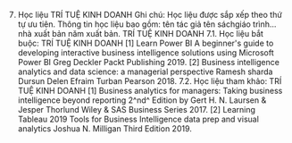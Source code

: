 7. Học liệu TRÍ TUỆ KINH DOANH
Ghi chú: Học liệu được sắp xếp theo thứ tự ưu tiên. Thông tin học liệu bao gồm: tên tác giả tên sáchgiáo trình... nhà xuất bản năm xuất bản. TRÍ TUỆ KINH DOANH
7.1. Học liệu bắt buộc: TRÍ TUỆ KINH DOANH \[1\] Learn Power BI A beginner\'s guide to developing interactive
business intelligence solutions using Microsoft Power BI Greg Deckler
Packt Publishing 2019.
\[2\] Business intelligence analytics and data science: a
managerial perspective Ramesh sharda Dursun Delen Efraim Turban
Pearson 2018.
7.2. Học liệu tham khảo: TRÍ TUỆ KINH DOANH \[1\] Business analytics for managers: Taking business intelligence
beyond reporting 2^nd^ Edition by Gert H. N. Laursen & Jesper
Thorlund Wiley & SAS Business Series 2017.
\[2\] Learning Tableau 2019 Tools for Business Intelligence data
prep and visual analytics Joshua N. Milligan Third Edition 2019.
